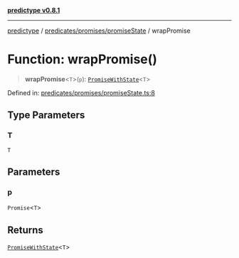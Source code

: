 [**predictype v0.8.1**](../../../../README.md)

***

[predictype](../../../../modules.md) / [predicates/promises/promiseState](../README.md) / wrapPromise

# Function: wrapPromise()

> **wrapPromise**\<`T`\>(`p`): [`PromiseWithState`](../type-aliases/PromiseWithState.md)\<`T`\>

Defined in: [predicates/promises/promiseState.ts:8](https://github.com/maduhaime/predictype/blob/2310adbaccb6fbc00cdab8e345e79bd5b09e40f5/src/predicates/promises/promiseState.ts#L8)

## Type Parameters

### T

`T`

## Parameters

### p

`Promise`\<`T`\>

## Returns

[`PromiseWithState`](../type-aliases/PromiseWithState.md)\<`T`\>
